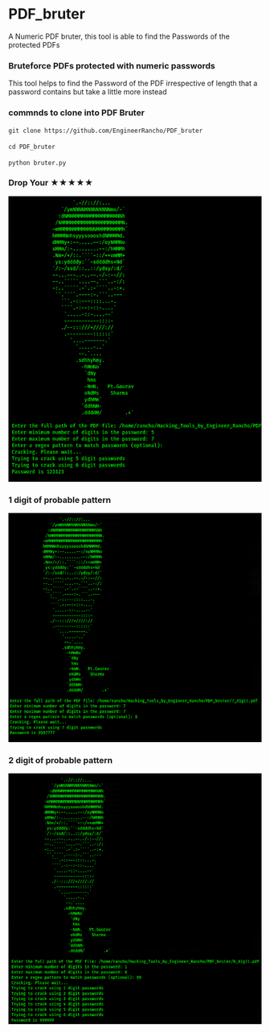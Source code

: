 # PDF_bruter
A Numeric PDF bruter, this tool is able to find the Passwords of the protected PDFs
### Bruteforce PDFs protected with numeric passwords

This tool helps to find the Password of the PDF irrespective of length that a password contains but take a little more instead

### commnds to clone into PDF Bruter
```
git clone https://github.com/EngineerRancho/PDF_bruter

cd PDF_bruter

python bruter.py
```
### Drop Your ★★★★★

![](.Screenshot1.png) 

### 1 digit of probable pattern

![](.Screenshot3.png)

### 2 digit of probable pattern

![](.Screenshot2.png)

